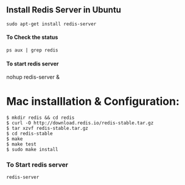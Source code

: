 ## Install Redis Server in Ubuntu

    sudo apt-get install redis-server

#### To Check the status

    ps aux | grep redis

#### To start redis server

  nohup redis-server &

# Mac installlation & Configuration:

    $ mkdir redis && cd redis
    $ curl -O http://download.redis.io/redis-stable.tar.gz
    $ tar xzvf redis-stable.tar.gz
    $ cd redis-stable
    $ make
    $ make test
    $ sudo make install

### To Start redis server

    redis-server
